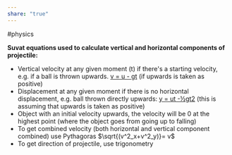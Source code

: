 ```yaml
---
share: "true"
---
```

#physics

**Suvat equations used to calculate vertical and horizontal components of projectile:**
- Vertical velocity at any given moment (t) if there's a starting velocity, e.g. if a ball is thrown upwards. [v = u - gt](SUVAT%20equations.md) (if upwards is taken as positive)
- Displacement at any given moment if there is no horizontal displacement, e.g. ball thrown directly upwards: [y = ut -½gt2](SUVAT%20equations.md) (this is assuming that upwards is taken as positive)
- Object with an initial velocity upwards, the velocity will be 0 at the highest point (where the object goes from going up to falling)
- To get combined velocity (both horizontal and vertical component combined) use Pythagoras $\sqrt{(v^2_x+v^2_y)}= v$
- To get direction of projectile, use trigonometry